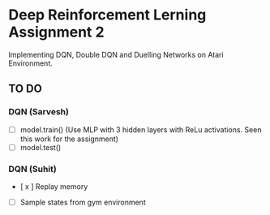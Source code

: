 # Deep Reinforcement Lerning Assignment 2
Implementing DQN, Double DQN and Duelling Networks on Atari Environment.

## TO DO
### DQN (Sarvesh)
- [  ]  model.train() (Use MLP with 3 hidden layers with ReLu activations. Seen this work for the assignment)
- [  ]  model.test()

### DQN (Suhit)
- [ x ] Replay memory
- [  ] Sample states from gym environment

